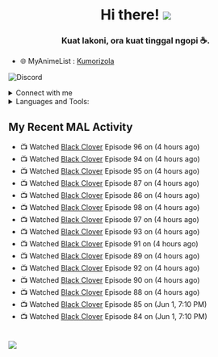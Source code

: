 <h1 align="center">Hi there! <img src="https://media.giphy.com/media/hvRJCLFzcasrR4ia7z/giphy.gif" width="25px"> </h1>
<h3 align="center">Kuat lakoni, ora kuat tinggal ngopi ☕.</h3>

- 🌐 MyAnimeList : [Kumorizola](https://myanimelist.net/animelist/Kumorizola)

![Discord](https://discord.c99.nl/widget/theme-3/761213268009943051.png)
<details>
      <summary>Connect with me</summary>
    <p align="left">
        <a href="https://www.facebook.com/kumori.hartley.1" target="blank"><img align="center"
                src="https://raw.githubusercontent.com/rahuldkjain/github-profile-readme-generator/master/src/images/icons/Social/facebook.svg"
                alt="kumori hartley" height="30" width="40" /></a>
        <a href="https://www.instagram.com/kumorizola/" target="blank"><img align="center"
                src="https://raw.githubusercontent.com/rahuldkjain/github-profile-readme-generator/master/src/images/icons/Social/instagram.svg"
                alt="kumorizola" height="30" width="40" /></a>
        <a href="https://discord.com" target="blank"><img align="center"
                src="https://raw.githubusercontent.com/rahuldkjain/github-profile-readme-generator/master/src/images/icons/Social/discord.svg"
                alt="Kumori#5882" height="30" width="40" /></a>
    </p>
</details>

<details>
    <summary align="left">Languages and Tools:</summary>
<p align="left">
      <a href="https://www.w3schools.com/css/" target="_blank">
        <img src="https://raw.githubusercontent.com/devicons/devicon/master/icons/css3/css3-original-wordmark.svg"
            alt="css3" width="40" height="40" /> </a> <a href="https://www.w3.org/html/" target="_blank"> <img
            src="https://raw.githubusercontent.com/devicons/devicon/master/icons/html5/html5-original-wordmark.svg"
            alt="html5" width="40" height="40" /> </a> <a href="https://www.java.com" target="_blank"> <img
            src="https://raw.githubusercontent.com/devicons/devicon/master/icons/java/java-original.svg" alt="java"
            width="40" height="40" /> </a> <a href="https://developer.mozilla.org/en-US/docs/Web/JavaScript"
            target="_blank"> <img
            src="https://raw.githubusercontent.com/devicons/devicon/master/icons/javascript/javascript-original.svg"
            alt="javascript" width="40" height="40" /> </a> <a href="https://nodejs.org" target="_blank"> <img
            src="https://raw.githubusercontent.com/devicons/devicon/master/icons/nodejs/nodejs-original-wordmark.svg"
            alt="nodejs" width="40" height="40" /> </a> <a href="https://www.python.org" target="_blank"> <img
            src="https://raw.githubusercontent.com/devicons/devicon/master/icons/python/python-original.svg"
            alt="python" width="40" height="40" /> </a> <a href="https://www.typescriptlang.org/" target="_blank"> <img
            src="https://raw.githubusercontent.com/devicons/devicon/master/icons/typescript/typescript-original.svg" 
            alt="typescript" width="40" height="40" /> </a> <a href="https://www.photoshop.com/en" target="_blank"> <img
            src="https://upload.wikimedia.org/wikipedia/commons/a/af/Adobe_Photoshop_CC_icon.svg" alt="photoshop" width="40" height="40"/> </a>
            <a href="https://www.adobe.com/products/premiere.html" target="_blank"> <img
            src="https://upload.wikimedia.org/wikipedia/commons/4/40/Adobe_Premiere_Pro_CC_icon.svg" alt="Premiere pro" width="40" height="40"/> </a>
            <a href="https://www.adobe.com/in/products/illustrator.html" target="_blank"> <img 
            src="https://upload.wikimedia.org/wikipedia/commons/f/fb/Adobe_Illustrator_CC_icon.svg" alt="illustrator" width="40" height="40"/> </a>
      
 </details>
 
 <h2> My Recent MAL Activity</h2>
<!-- MAL_ACTIVITY:start -->

- 📺 Watched [Black Clover](https://MyAnimeList.net/anime.php?id=34572) Episode 96 on (4 hours ago)
- 📺 Watched [Black Clover](https://MyAnimeList.net/anime.php?id=34572) Episode 94 on (4 hours ago)
- 📺 Watched [Black Clover](https://MyAnimeList.net/anime.php?id=34572) Episode 95 on (4 hours ago)
- 📺 Watched [Black Clover](https://MyAnimeList.net/anime.php?id=34572) Episode 87 on (4 hours ago)
- 📺 Watched [Black Clover](https://MyAnimeList.net/anime.php?id=34572) Episode 86 on (4 hours ago)
- 📺 Watched [Black Clover](https://MyAnimeList.net/anime.php?id=34572) Episode 98 on (4 hours ago)
- 📺 Watched [Black Clover](https://MyAnimeList.net/anime.php?id=34572) Episode 97 on (4 hours ago)
- 📺 Watched [Black Clover](https://MyAnimeList.net/anime.php?id=34572) Episode 93 on (4 hours ago)
- 📺 Watched [Black Clover](https://MyAnimeList.net/anime.php?id=34572) Episode 91 on (4 hours ago)
- 📺 Watched [Black Clover](https://MyAnimeList.net/anime.php?id=34572) Episode 89 on (4 hours ago)
- 📺 Watched [Black Clover](https://MyAnimeList.net/anime.php?id=34572) Episode 92 on (4 hours ago)
- 📺 Watched [Black Clover](https://MyAnimeList.net/anime.php?id=34572) Episode 90 on (4 hours ago)
- 📺 Watched [Black Clover](https://MyAnimeList.net/anime.php?id=34572) Episode 88 on (4 hours ago)
- 📺 Watched [Black Clover](https://MyAnimeList.net/anime.php?id=34572) Episode 85 on (Jun 1, 7:10 PM)
- 📺 Watched [Black Clover](https://MyAnimeList.net/anime.php?id=34572) Episode 84 on (Jun 1, 7:10 PM)

<!-- MAL_ACTIVITY:end -->

  
<h2 align="left"> <img src="https://media.discordapp.net/attachments/918405470073520168/919220018355523584/ezgif.com-gif-maker_1.gif">
